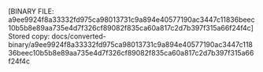 [BINARY FILE: a9ee9924f8a33332fd975ca98013731c9a894e40577190ac3447c11836beec10b5b8e89aa735e4d7f326cf89082f835ca60a817c2d7b397f315a66f24f4c]
Stored copy: docs/converted-binary/a9ee9924f8a33332fd975ca98013731c9a894e40577190ac3447c11836beec10b5b8e89aa735e4d7f326cf89082f835ca60a817c2d7b397f315a66f24f4c

